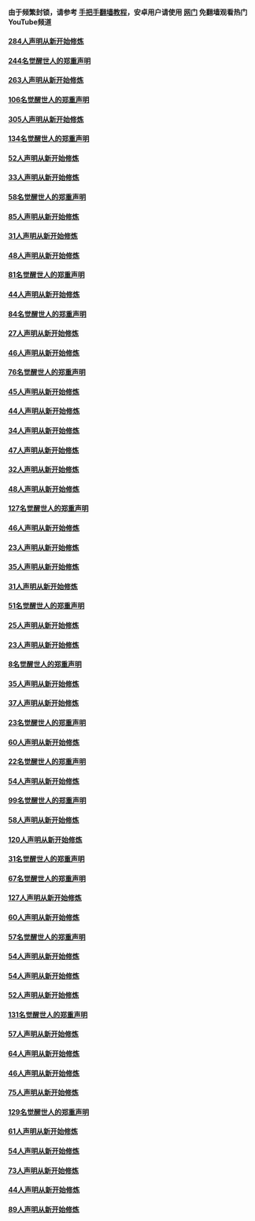 #### 由于频繁封锁，请参考 [手把手翻墙教程](https://github.com/gfw-breaker/guides/wiki/)，安卓用户请使用 [网门](https://github.com/gfw-breaker/nogfw/blob/master/dl.md?t=04012300) 免翻墙观看热门YouTube频道 

#### [284人声明从新开始修炼](../pages/91/422707.md?t=04012300) 

#### [244名觉醒世人的郑重声明](../pages/91/422706.md?t=04012300) 

#### [263人声明从新开始修炼](../pages/91/422553.md?t=04012300) 

#### [106名觉醒世人的郑重声明](../pages/91/422552.md?t=04012300) 

#### [305人声明从新开始修炼](../pages/91/422153.md?t=04012300) 

#### [134名觉醒世人的郑重声明](../pages/91/422152.md?t=04012300) 

#### [52人声明从新开始修炼](../pages/91/421846.md?t=04012300) 

#### [33人声明从新开始修炼](../pages/91/421804.md?t=04012300) 

#### [58名觉醒世人的郑重声明](../pages/91/421845.md?t=04012300) 

#### [85人声明从新开始修炼](../pages/91/421769.md?t=04012300) 

#### [31人声明从新开始修炼](../pages/91/421763.md?t=04012300) 

#### [48人声明从新开始修炼](../pages/91/421605.md?t=04012300) 

#### [81名觉醒世人的郑重声明](../pages/91/421656.md?t=04012300) 

#### [44人声明从新开始修炼](../pages/91/421544.md?t=04012300) 

#### [84名觉醒世人的郑重声明](../pages/91/421543.md?t=04012300) 

#### [27人声明从新开始修炼](../pages/91/421465.md?t=04012300) 

#### [46人声明从新开始修炼](../pages/91/421454.md?t=04012300) 

#### [76名觉醒世人的郑重声明](../pages/91/421453.md?t=04012300) 

#### [45人声明从新开始修炼](../pages/91/421452.md?t=04012300) 

#### [44人声明从新开始修炼](../pages/91/421422.md?t=04012300) 

#### [34人声明从新开始修炼](../pages/91/421322.md?t=04012300) 

#### [47人声明从新开始修炼](../pages/91/421264.md?t=04012300) 

#### [32人声明从新开始修炼](../pages/91/421225.md?t=04012300) 

#### [48人声明从新开始修炼](../pages/91/421202.md?t=04012300) 

#### [127名觉醒世人的郑重声明](../pages/91/421224.md?t=04012300) 

#### [46人声明从新开始修炼](../pages/91/421203.md?t=04012300) 

#### [23人声明从新开始修炼](../pages/91/421138.md?t=04012300) 

#### [35人声明从新开始修炼](../pages/91/421122.md?t=04012300) 

#### [31人声明从新开始修炼](../pages/91/421081.md?t=04012300) 

#### [51名觉醒世人的郑重声明](../pages/91/421080.md?t=04012300) 

#### [25人声明从新开始修炼](../pages/91/421020.md?t=04012300) 

#### [23人声明从新开始修炼](../pages/91/420884.md?t=04012300) 

#### [8名觉醒世人的郑重声明](../pages/91/420883.md?t=04012300) 

#### [35人声明从新开始修炼](../pages/91/420809.md?t=04012300) 

#### [37人声明从新开始修炼](../pages/91/420766.md?t=04012300) 

#### [23名觉醒世人的郑重声明](../pages/91/420765.md?t=04012300) 

#### [60人声明从新开始修炼](../pages/91/420727.md?t=04012300) 

#### [22名觉醒世人的郑重声明](../pages/91/420726.md?t=04012300) 

#### [54人声明从新开始修炼](../pages/91/420529.md?t=04012300) 

#### [99名觉醒世人的郑重声明](../pages/91/420528.md?t=04012300) 

#### [58人声明从新开始修炼](../pages/91/420198.md?t=04012300) 

#### [120人声明从新开始修炼](../pages/91/420141.md?t=04012300) 

#### [31名觉醒世人的郑重声明](../pages/91/420197.md?t=04012300) 

#### [67名觉醒世人的郑重声明](../pages/91/420140.md?t=04012300) 

#### [127人声明从新开始修炼](../pages/91/420082.md?t=04012300) 

#### [60人声明从新开始修炼](../pages/91/420081.md?t=04012300) 

#### [57名觉醒世人的郑重声明](../pages/91/420080.md?t=04012300) 

#### [54人声明从新开始修炼](../pages/91/419533.md?t=04012300) 

#### [54人声明从新开始修炼](../pages/91/419532.md?t=04012300) 

#### [52人声明从新开始修炼](../pages/91/419531.md?t=04012300) 

#### [131名觉醒世人的郑重声明](../pages/91/419530.md?t=04012300) 

#### [57人声明从新开始修炼](../pages/91/419430.md?t=04012300) 

#### [64人声明从新开始修炼](../pages/91/419429.md?t=04012300) 

#### [46人声明从新开始修炼](../pages/91/419428.md?t=04012300) 

#### [75人声明从新开始修炼](../pages/91/419427.md?t=04012300) 

#### [129名觉醒世人的郑重声明](../pages/91/419426.md?t=04012300) 

#### [61人声明从新开始修炼](../pages/91/419198.md?t=04012300) 

#### [54人声明从新开始修炼](../pages/91/419197.md?t=04012300) 

#### [73人声明从新开始修炼](../pages/91/419196.md?t=04012300) 

#### [44人声明从新开始修炼](../pages/91/419075.md?t=04012300) 

#### [89人声明从新开始修炼](../pages/91/419074.md?t=04012300) 

